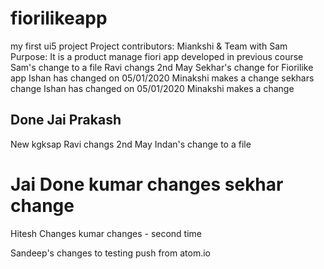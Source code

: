 # fiorilikeapp
my first ui5 project
Project contributors:
Miankshi & Team with Sam
Purpose:
It is a product manage fiori app developed in previous course
Sam's change to a file
Ravi changs 2nd May
Sekhar's change for Fiorilike app
Ishan has changed on 05/01/2020
Minakshi makes a change
sekhars change
Ishan has changed on 05/01/2020
Minakshi makes a change

Done Jai Prakash
---
New kgksap
Ravi changs 2nd May
Indan's change to a file

Jai Done
kumar changes
sekhar change
================
Hitesh Changes
kumar changes - second time

Sandeep's changes to testing push from atom.io

